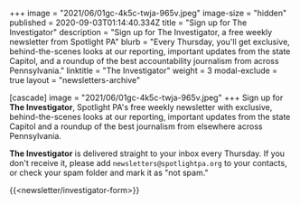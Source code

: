 +++
image = "2021/06/01gc-4k5c-twja-965v.jpeg"
image-size = "hidden"
published = 2020-09-03T01:14:40.334Z
title = "Sign up for The Investigator"
description = "Sign up for The Investigator, a free weekly newsletter from Spotlight PA"
blurb = "Every Thursday, you'll get exclusive, behind-the-scenes looks at our reporting, important updates from the state Capitol, and a roundup of the best accountability journalism from across Pennsylvania."
linktitle = "The Investigator"
weight = 3
modal-exclude = true
layout = "newsletters-archive"

[cascade]
image = "2021/06/01gc-4k5c-twja-965v.jpeg"
+++
Sign up for **The Investigator**, Spotlight PA's free weekly newsletter with exclusive, behind-the-scenes looks at our reporting, important updates from the state Capitol and a roundup of the best journalism from elsewhere across Pennsylvania.

**The Investigator** is delivered straight to your inbox every Thursday. If you don't receive it, please add `newsletters@spotlightpa.org` to your contacts, or check your spam folder and mark it as "not spam."

{{<newsletter/investigator-form>}}
